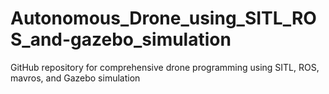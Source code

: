 # Autonomous_Drone_using_SITL_ROS_and-gazebo_simulation
GitHub repository for comprehensive drone programming using SITL, ROS, mavros, and Gazebo simulation
